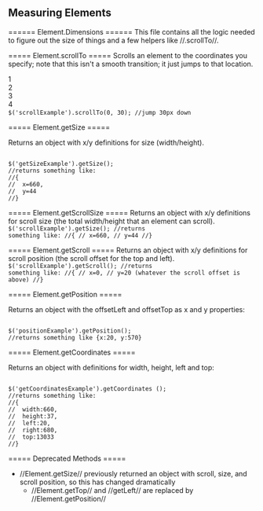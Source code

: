 Measuring Elements
------------------

====== Element.Dimensions ======
This file contains all the logic needed to figure out the size of things and a few helpers like //.scrollTo//.


===== Element.scrollTo =====
Scrolls an element to the coordinates you specify; note that this isn't a smooth transition; it just jumps to that location.
<html>
	<div id="scrollExample" style="height: 70px; overflow: auto; width: 300px">
	1<br>
	2<br>
	3<br>
	4<br>
	5<br>
	6<br>
	7<br>
	8<br>
	9<br>
	10<br>
	11<br>
	12<br>
	13<br>
	14<br>
	15<br>
	16<br>
	17<br>
	18<br>
	19<br>
	20<br>
	</div>
</html>
<code javascript exec>$('scrollExample').scrollTo(0, 30); //jump 30px down</code>

===== Element.getSize =====
<html><p  id="getSizeExample">Returns an object with x/y definitions for size (width/height).</p></html>
<code javascript exec>
$('getSizeExample').getSize();
//returns something like:
//{
//	x=660,
//  y=44
//}
</code>

===== Element.getScrollSize =====
Returns an object with x/y definitions for scroll size (the total width/height that an element can scroll).
<code javascript exec>
$('scrollExample').getSize();
//returns something like:
//{
//	x=660,
//  y=44
//}
</code>

===== Element.getScroll =====
Returns an object with x/y definitions for scroll position (the scroll offset for the top and left).
<code javascript exec>
$('scrollExample').getScroll();
//returns something like:
//{
//	x=0,
//  y=20 (whatever the scroll offset is above)
//}
</code>


===== Element.getPosition =====
<html><p id="positionExample">Returns an object with the offsetLeft and offsetTop as x and y properties:</p></html>
<code javascript exec>
$('positionExample').getPosition();
//returns something like {x:20, y:570} 
</code>

===== Element.getCoordinates =====
<html><p id="getCoordinatesExample">Returns an object with definitions for width, height, left and top:</p></html>
<code javascript exec>
$('getCoordinatesExample').getCoordinates ();
//returns something like:
//{
//	width:660,
//	height:37,
//	left:20,
//	right:680,
//	top:13033
//}
</code>

===== Deprecated Methods =====
   * //Element.getSize// previously returned an object with scroll, size, and scroll position, so this has changed dramatically
	 * //Element.getTop// and //getLeft// are replaced by //Element.getPosition//